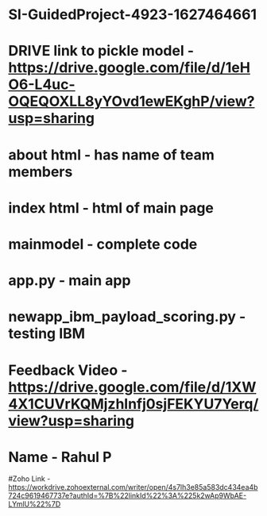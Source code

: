 # SI-GuidedProject-4923-1627464661
# DRIVE link to pickle model - https://drive.google.com/file/d/1eHO6-L4uc-OQEQOXLL8yYOvd1ewEKghP/view?usp=sharing
# about html - has name of team members
# index html - html of main page
# mainmodel - complete code 
# app.py - main app
# newapp_ibm_payload_scoring.py - testing IBM 
# Feedback Video - https://drive.google.com/file/d/1XW4X1CUVrKQMjzhlnfj0sjFEKYU7Yerq/view?usp=sharing
# Name - Rahul P
#Zoho Link - https://workdrive.zohoexternal.com/writer/open/4s7lh3e85a583dc434ea4b724c9619467737e?authId=%7B%22linkId%22%3A%225k2wAp9WbAE-LYmlU%22%7D
